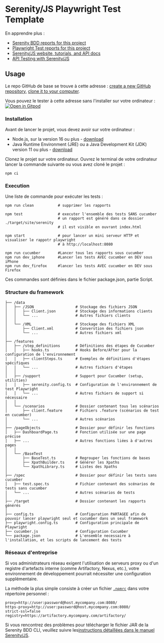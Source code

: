 # Serenity/JS Playwright Test Template

En apprendre plus :
- [Serenity BDD reports for this project](https://serenity-js.github.io/serenity-js-playwright-test-template/serenity/)
- [Playwright Test reports for this project](https://serenity-js.github.io/serenity-js-playwright-test-template/playwright/)
- [Serenity/JS website, tutorials, and API docs](https://serenity-js.org/)
- [API Testing with Serenity/JS](https://serenity-js.org/handbook/api-testing/)

## Usage

Le repo GitHub de base se trouve à cette adresse : [create a new GitHub repository](https://help.github.com/en/articles/creating-a-repository-from-a-template), [clone it to your computer](https://docs.github.com/en/free-pro-team@latest/github/creating-cloning-and-archiving-repositories/cloning-a-repository).

Vous pouvez le tester à cette adresse sans l'installer sur votre ordinateur :
[![Open in Gitpod](https://gitpod.io/button/open-in-gitpod.svg)](https://gitpod.io/from-referrer/)

### Installation

Avant de lancer le projet, vous devez avoir sur votre ordinateur : 
- Node.js, sur la version 16 ou plus - [download](https://nodejs.org/en/)
- Java Runtime Environment (JRE) ou a Java Development Kit (JDK) version 11 ou plus - [download](https://adoptopenjdk.net/)

Clonez le projet sur votre ordinateur. 
Ouvrez le terminal de votre ordinateur lancer la commande suivante ou vous avez cloné le projet :
```
npm ci
```

### Execution

Une liste de commande pour exécuter les tests :


```
npm run clean           # supprimer les rapports

npm test                # executer l'ensemble des tests SANS cucumber
                        # un rapport est généré dans ce dossier ./target/site/serenity
                        # il est visible en ouvrant index.html

npm start               # pour lancer un mini serveur HTTP et visualiser le rappotr playwright
                        # à http://localhost:8080

npm run cucumber        #Lancer tous les rapports sous cucumber
npm run dev_iphone      #Lancer les tests AVEC cucumber en DEV sous iPhone
npm run dev_firefox     #lancer les tests AVEC cucumber en DEV sous Firefox
```
Ces commandes sont définies dans le fichier package.json, partie Script.

### Structure du framework
```
├── /data
│   ├── /JSON                   # Stockage des fichiers JSON
│   │   ├── Client.json         # Stockage des informations clients
│   │   └── ...                 # Autres fichiers clients
│   │ 
│   └── /XML                    # Stockage des fichiers XML
│       ├── Client.xml          # Converstion des fichiers json
│       └── ...                 # Autres fichiers xml
│
├── /features
│   ├── /step_definitions       # Définitions des étapes de Cucumber
│   │   ├── hooks.ts            # Hooks Before/After pour la configuration de l'environnement
│   │   ├── clientSteps.ts      # Exemples de définitions d'étapes spécifiques
│   │   └── ...                 # Autres fichiers d'étapes
│   │
│   ├── /support                # Support pour Cucumber (setup, utilities)
│   │   ├── serenity.config.ts  # Configuration de l'environnement de test Playwright
│   │   └── ...                 # Autres fichiers de support si nécessaire
│   │ 
│   └── /scenarios              # Dossier contenant tous les scénarios
│       ├── client.feature      # Fichiers .feature (scénarios de test en cucumber)
│       └── ...                 # Autres scénarios
│
├── /pageObjects                # Dossier pour définir les fonctions
│   ├── DashboardPage.ts        # Fonction utilisée sur une page précise 
│   ├── ...                     # Autres fonctions liées à d'autres pages
│   │
│   └── /BaseTest               
│       ├── BaseTest.ts         # Regrouper les fonctions de bases
│       ├── XpathBuilder.ts     # Générer les Xpaths
│       └── XpathLibrary.ts     # Listes des Xpaths
│
├── /spec                       # Dossier pour définir les tests sans cucumber
│   ├── test.spec.ts            # Fichier contenant des scénarios de tests sans cucumber
│   └── ...                     # Autres scénarios de tests
│
├── /target                     # Dossier contenant les rapports générés
│
├── config.ts                   # Configuration PARTAGEE afin de pouvoir lancer playwright seul et cucumber dans un seul framework
├── playwright.config.ts        # Configuration principale de Playwright
├── cucumber.js                 # Configuration Cucumber
└── package.json                # L'ensemble necessaire à l'installation, et les scripts de lancement des tests
```



### Réseaux d'entreprise

Si vos administrateurs réseau exigent l'utilisation de serveurs proxy ou d'un registre d'artefacts interne (comme Artifactory, Nexus, etc.), votre environnement de développement pourrait nécessiter une configuration supplémentaire.

La méthode la plus simple consiste à créer un fichier [`.npmrc`](https://docs.npmjs.com/cli/v6/configuring-npm/npmrc) dans votre répertoire personnel :

```
proxy=http://user:password@host.mycompany.com:8080/
https-proxy=http://user:password@host.mycompany.com:8080/
strict-ssl=false
registry=https://artifactory.mycompany.com/artifactory/
```

Si vous rencontrez des problèmes pour télécharger le fichier JAR de la Serenity BDD CLI, veuillez suivre les[instructions détaillées dans le manuel Serenity/JS](https://serenity-js.org/api/serenity-bdd/#downloading-the-serenity-bdd-reporting-cli).
